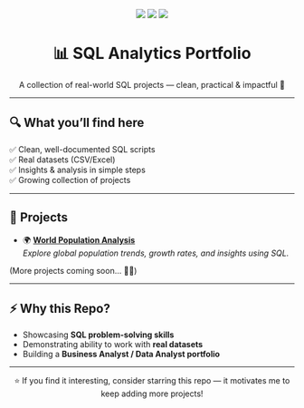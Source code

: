 <!-- Banner -->
<p align="center">
  <img src="https://img.shields.io/badge/SQL%20Portfolio-Data%20Analytics-blue?style=for-the-badge&logo=databricks" />
  <img src="https://img.shields.io/badge/MySQL-Analysis-green?style=for-the-badge&logo=mysql" />
  <img src="https://img.shields.io/badge/Projects-Growing-orange?style=for-the-badge&logo=github" />
</p>

<h1 align="center">📊 SQL Analytics Portfolio</h1>
<p align="center">A collection of real-world SQL projects — clean, practical & impactful 🚀</p>

---

## 🔍 What you’ll find here
✅ Clean, well-documented SQL scripts  
✅ Real datasets (CSV/Excel)  
✅ Insights & analysis in simple steps  
✅ Growing collection of projects  

---

## 📂 Projects

- 🌍 **[World Population Analysis](./world-population-project/)**  
  _Explore global population trends, growth rates, and insights using SQL._

(More projects coming soon... 👨‍💻)

---

## ⚡ Why this Repo?
- Showcasing **SQL problem-solving skills**  
- Demonstrating ability to work with **real datasets**  
- Building a **Business Analyst / Data Analyst portfolio**

---

<p align="center">⭐ If you find it interesting, consider starring this repo — it motivates me to keep adding more projects!</p>

